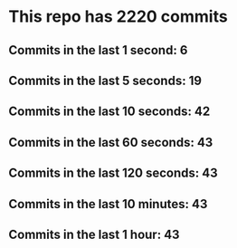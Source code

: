 # This repo has 2220 commits

## Commits in the last 1 second: 6
## Commits in the last 5 seconds: 19
## Commits in the last 10 seconds: 42
## Commits in the last 60 seconds: 43
## Commits in the last 120 seconds: 43
## Commits in the last 10 minutes: 43
## Commits in the last 1 hour: 43
